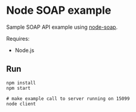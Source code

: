 # Node SOAP example

Sample SOAP API example using [node-soap](https://github.com/adamkac/node-soap).

Requires:
* Node.js

## Run

```
npm install
npm start

# make example call to server running on 15099
node client
```
